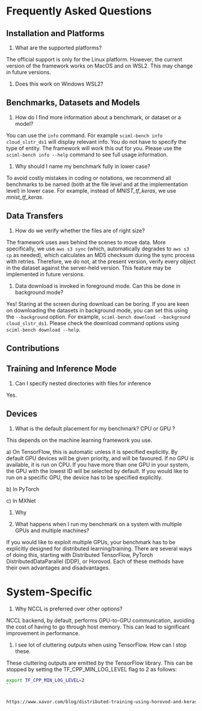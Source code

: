 # Frequently Asked Questions 


## Installation and Platforms 

1. What are the supported platforms?

The official support is only for the Linux platform. However, the current version of the framework works on MacOS and on WSL2. This may change in future versions. 

1. Does this work on Windows WSL2?


## Benchmarks, Datasets and Models 

1. How do I find more information about a benchmark, or dataset or a model?

You can use the `info` command. For example `sciml-bench info cloud_slstr_ds1` will display relevant info. You do not have to specify the type of entity. The framework will work this out for you. Please use the `sciml-bench info --help` command to see full usage information. 

1. Why should I name my benchmark fully in lower case?

To avoid costly mistakes in coding or notations, we recommend all benchmarks to be named (both at the file level and at the implementation level) in lower case. For example, instead of *MNIST_tf_keras*, we use *mnist_tf_keras*.


## Data Transfers

1. How do we verify whether the files are of right size? 

The framework uses aws behind the scenes to move data. More specifically, we use `aws s3 sync` (which, automatically degrades to `aws s3 cp` as needed), which calculates an MD5 checksum during the sync process with retries. Therefore, we do not, at the present version, verify every object in the dataset against the server-held version. This feature may be implemented in future versions.  

1. Data download is invoked in foreground mode. Can this be done in background mode?

Yes! Staring at the screen during download can be boring. If you are keen on downloading the datasets in background mode,  you can set this using the `--background` option. For example,  `sciml-bench download --background cloud_slstr_ds1`. Please check the download command options using `sciml-bench download --help`.

## Contributions 


## Training and Inference Mode

1. Can I specify nested directories with files for inference

Yes.


## Devices

1. What is the default placement for my benchmark? CPU or GPU ?

This depends on the machine learning framework you use. 

a) On TensorFlow, this is automatic unless it is specified explicitly. By default GPU devices will be given priority, and will be favoured. If no GPU is available, it is run on CPU. If you have more than one GPU in your system, the GPU with the lowest ID will be selected by default. If you would like to run on a specific GPU, the device has to be specified explicitly. 

b) In PyTorch

c) In MXNet


1. Why 

1. What happens when I run my benchmark on a system with multiple GPUs and multiple machines?

If you would like to exploit multiple GPUs, your benchmark has to be explicitly designed for distributed learning/training. There are several ways of doing this, starting with Distributed TensorFlow, PyTorch DistributedDataParallel (DDP), or Horovod. Each of these methods have their own advantages and disadvantages. 

# System-Specific

1. Why NCCL is preferred over other options? 

NCCL backend, by default, performs GPU-to-GPU communication, avoiding the cost of having to go through host memory. This can lead to significant improvement in performance. 


1. I see lot of cluttering outputs when using TensorFlow. How can I stop these.

These cluttering outputs are emitted by the TensorFlow library. This can be stopped by setting the TF_CPP_MIN_LOG_LEVEL flag to 2 as follows:

```sh 
export TF_CPP_MIN_LOG_LEVEL=2
``


https://www.xavor.com/blog/distributed-training-using-horovod-and-keras